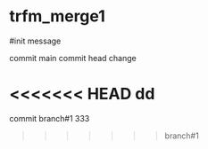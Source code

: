 # trfm_merge1
#init message

commit main 
commit head change

<<<<<<< HEAD
dd
=======
commit branch#1
 333
>>>>>>> branch#1

